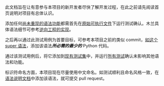 此文档旨在让有意参与本项目的新开发者尽快了解开发过程，在此之前请先阅读首页说明对项目有总体认识。

添加任何[尚未重现的语法功能](https://gitee.com/MulanRevive/mulan-rework/issues/I1SEU5?from=project-issue)都需首先在[原始可执行文件](https://gitee.com/MulanRevive/bounty/tree/master/%E5%8E%9F%E5%A7%8B%E8%B5%84%E6%96%99/%E5%8F%AF%E6%89%A7%E8%A1%8C%E6%96%87%E4%BB%B6)下运行测试确认。木兰具体语法细节可参考[逆向工程的实现](https://github.com/MulanRevive/mulan)。

之后再以通过此测试用例为首要目标，可参考本项目之前的类似 commit，[如这个 super 语法](https://gitee.com/MulanRevive/mulan-rework/commit/92f35b8948b38ab460047d920a0f91c71c575ccd)，添加该语法***所必需的最少的*** Python 代码。

通过该测试用例后，将它添加到[现有测试集](https://gitee.com/MulanRevive/mulan-rework/blob/master/%E6%B5%8B%E8%AF%95/%E6%9C%9F%E6%9C%9B%E5%80%BC%E8%A1%A8.py)中，并运行[所有测试](https://gitee.com/MulanRevive/mulan-rework)确认未影响其他语法和功能。

标识符命名方面，本项目现在尽量使用中文命名。如测试顺利且命名风格一致，在[语法说明文档](语法说明.md)中添加该语法，就可提交 pull request。
